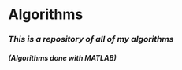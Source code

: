 # **Algorithms**
### *This is a repository of all of my algorithms*
#### *(Algorithms done with MATLAB)*
